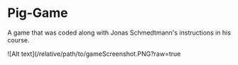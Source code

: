 # Pig-Game
A game that was coded along with Jonas Schmedtmann's instructions in his course.

![Alt text](/relative/path/to/gameScreenshot.PNG?raw=true
